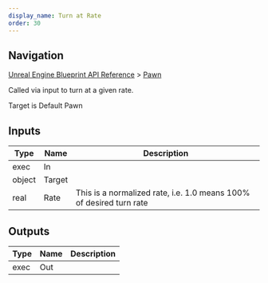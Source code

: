 ```yaml
---
display_name: Turn at Rate
order: 30
---
```

## Navigation

[Unreal Engine Blueprint API Reference](https://dev.epicgames.com/documentation/en-us/unreal-engine/BlueprintAPI) > [Pawn](https://dev.epicgames.com/documentation/en-us/unreal-engine/BlueprintAPI/Pawn)

Called via input to turn at a given rate.

Target is Default Pawn

## Inputs

| Type | Name | Description |
| --- | --- | --- |
| exec | In |  |
| object | Target |  |
| real | Rate | This is a normalized rate, i.e. 1.0 means 100% of desired turn rate |

## Outputs

| Type | Name | Description |
| --- | --- | --- |
| exec | Out |  |
